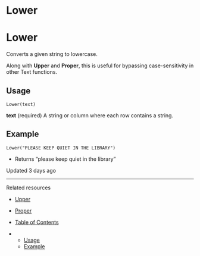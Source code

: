 # Lower

# Lower

Converts a given string to lowercase.

Along with **Upper** and **Proper**, this is useful for bypassing case-sensitivity in other Text functions.

## Usage

`Lower(text)`

**text** (required) A string or column where each row contains a string.

## Example

`Lower("PLEASE KEEP QUIET IN THE LIBRARY")`

* Returns “please keep quiet in the library”

Updated 3 days ago

---

Related resources

* [Upper](/docs/upper)
* [Proper](/docs/proper)

* [Table of Contents](#)
* + [Usage](#usage)
  + [Example](#example)